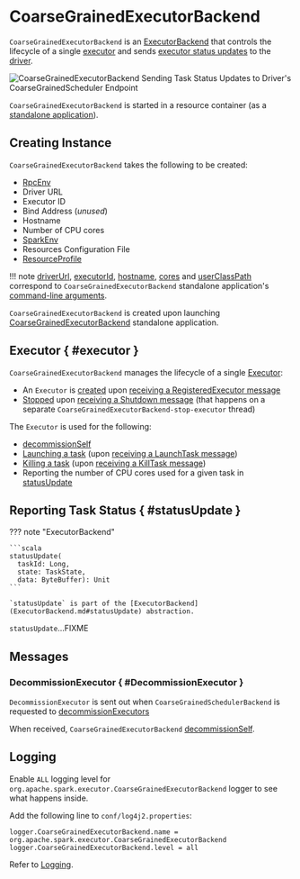 # CoarseGrainedExecutorBackend

`CoarseGrainedExecutorBackend` is an [ExecutorBackend](ExecutorBackend.md) that controls the lifecycle of a single [executor](#executor) and sends [executor status updates](#statusUpdate) to the [driver](#driver).

![CoarseGrainedExecutorBackend Sending Task Status Updates to Driver's CoarseGrainedScheduler Endpoint](../images/executor/CoarseGrainedExecutorBackend-statusUpdate.png)

`CoarseGrainedExecutorBackend` is started in a resource container (as a [standalone application](#main)).

## Creating Instance

`CoarseGrainedExecutorBackend` takes the following to be created:

* <span id="rpcEnv"> [RpcEnv](../rpc/RpcEnv.md)
* <span id="driverUrl"> Driver URL
* <span id="executorId"> Executor ID
* <span id="bindAddress"> Bind Address (_unused_)
* <span id="hostname"> Hostname
* <span id="cores"> Number of CPU cores
* <span id="env"> [SparkEnv](../SparkEnv.md)
* <span id="resourcesFileOpt"> Resources Configuration File
* <span id="resourceProfile"> [ResourceProfile](../stage-level-scheduling/ResourceProfile.md)

!!! note
    [driverUrl](#driverUrl), [executorId](#executorId), [hostname](#hostname), [cores](#cores) and [userClassPath](#userClassPath) correspond to `CoarseGrainedExecutorBackend` standalone application's [command-line arguments](#command-line-arguments).

`CoarseGrainedExecutorBackend` is created upon launching [CoarseGrainedExecutorBackend](#run) standalone application.

## Executor { #executor }

`CoarseGrainedExecutorBackend` manages the lifecycle of a single [Executor](Executor.md):

* An `Executor` is [created](Executor.md#creating-instance) upon [receiving a RegisteredExecutor message](#RegisteredExecutor)
* [Stopped](Executor.md#stop) upon [receiving a Shutdown message](#Shutdown) (that happens on a separate `CoarseGrainedExecutorBackend-stop-executor` thread)

The `Executor` is used for the following:

* [decommissionSelf](#decommissionSelf)
* [Launching a task](Executor.md#launchTask) (upon [receiving a LaunchTask message](#LaunchTask))
* [Killing a task](Executor.md#killTask) (upon [receiving a KillTask message](#KillTask))
* Reporting the number of CPU cores used for a given task in [statusUpdate](#statusUpdate)

## Reporting Task Status { #statusUpdate }

??? note "ExecutorBackend"

    ```scala
    statusUpdate(
      taskId: Long,
      state: TaskState,
      data: ByteBuffer): Unit
    ```

    `statusUpdate` is part of the [ExecutorBackend](ExecutorBackend.md#statusUpdate) abstraction.

`statusUpdate`...FIXME

<!---
`statusUpdate` creates a [StatusUpdate](../scheduler/DriverEndpoint.md#StatusUpdate) (with the input `taskId`, `state`, and `data` together with the <<executorId, executor id>>) and sends it to the <<driver, driver>> (if connected already).

.CoarseGrainedExecutorBackend Sending Task Status Updates to Driver's CoarseGrainedScheduler Endpoint
image::CoarseGrainedExecutorBackend-statusUpdate.png[align="center"]
-->

## Messages

### DecommissionExecutor { #DecommissionExecutor }

`DecommissionExecutor` is sent out when `CoarseGrainedSchedulerBackend` is requested to [decommissionExecutors](../scheduler/CoarseGrainedSchedulerBackend.md#decommissionExecutors)

When received, `CoarseGrainedExecutorBackend` [decommissionSelf](#decommissionSelf).

## Logging

Enable `ALL` logging level for `org.apache.spark.executor.CoarseGrainedExecutorBackend` logger to see what happens inside.

Add the following line to `conf/log4j2.properties`:

```text
logger.CoarseGrainedExecutorBackend.name = org.apache.spark.executor.CoarseGrainedExecutorBackend
logger.CoarseGrainedExecutorBackend.level = all
```

Refer to [Logging](../spark-logging.md).

<!---
## Review Me

CoarseGrainedExecutorBackend is a rpc:RpcEndpoint.md#ThreadSafeRpcEndpoint[ThreadSafeRpcEndpoint] that <<onStart, connects to the driver>> (before accepting <<messages, messages>>) and <<onDisconnected, shuts down when the driver disconnects>>.

When <<run, started>>, CoarseGrainedExecutorBackend <<creating-instance, registers the Executor RPC endpoint>> to communicate with the driver (with [DriverEndpoint](../scheduler/DriverEndpoint.md)).

![CoarseGrainedExecutorBackend Communicates with Driver's CoarseGrainedSchedulerBackend Endpoint](../images/executor/CoarseGrainedExecutorBackend.png)

When <<main, launched>>, CoarseGrainedExecutorBackend immediately connects to the owning scheduler:CoarseGrainedSchedulerBackend.md[CoarseGrainedSchedulerBackend] to inform that it is ready to launch tasks.

[[messages]]
.CoarseGrainedExecutorBackend's RPC Messages
[width="100%",cols="1,2",options="header"]
|===
| Message
| Description

| <<KillTask, KillTask>>
|

| <<LaunchTask, LaunchTask>>
| Forwards launch task requests from the driver to the single managed coarse-grained <<executor, executor>>.

| <<RegisteredExecutor, RegisteredExecutor>>
| Creates the single managed <<executor, Executor>>.

Sent exclusively when `CoarseGrainedSchedulerBackend` scheduler:CoarseGrainedSchedulerBackend.md#RegisterExecutor[receives `RegisterExecutor`].

| <<RegisterExecutorFailed, RegisterExecutorFailed>>
|

| <<StopExecutor, StopExecutor>>
|

| <<Shutdown, Shutdown>>
|

|===

== [[LaunchTask]] Forwarding Launch Task Request to Executor (from Driver) -- `LaunchTask` Message Handler

[source, scala]
----
LaunchTask(data: SerializableBuffer) extends CoarseGrainedClusterMessage
----

NOTE: CoarseGrainedExecutorBackend acts as a proxy between the driver and the managed single <<executor, executor>> and merely re-packages `LaunchTask` payload (as serialized `data`) to pass it along for execution.

`LaunchTask` first [decodes `TaskDescription` from `data`](../scheduler/TaskDescription.md#decode). You should see the following INFO message in the logs:

```
INFO CoarseGrainedExecutorBackend: Got assigned task [id]
```

`LaunchTask` then executor:Executor.md#launchTask[launches the task on the executor] (passing itself as the owning executor:ExecutorBackend.md[] and decoded [TaskDescription](../scheduler/TaskDescription.md)).

If <<executor, executor>> is not available, `LaunchTask` <<exitExecutor, terminates CoarseGrainedExecutorBackend>> with the error code `1` and `ExecutorLossReason` with the following message:

```text
Received LaunchTask command but executor was null
```

NOTE: `LaunchTask` is sent when `CoarseGrainedSchedulerBackend` is requested to [launch tasks](../scheduler/DriverEndpoint.md#launchTasks) (one `LaunchTask` per task).

== [[driverURL]] Driver's URL

The driver's URL is of the format `spark://[RpcEndpoint name]@[hostname]:[port]`, e.g. `spark://CoarseGrainedScheduler@192.168.1.6:64859`.

== [[main]] Launching CoarseGrainedExecutorBackend Standalone Application (in Resource Container)

CoarseGrainedExecutorBackend is a standalone application (i.e. comes with main entry method) that parses <<command-line-arguments, command-line arguments>> and <<run, runs CoarseGrainedExecutorBackend's Executor RPC endpoint>> to communicate with the driver.

[[command-line-arguments]]
.CoarseGrainedExecutorBackend Command-Line Arguments
[cols="1,^1,2",options="header",width="100%"]
|===
| Argument
| Required?
| Description

| [[driver-url]] `--driver-url`
| yes
| Driver's URL. See <<driverURL, driver's URL>>

| [[executor-id]] `--executor-id`
| yes
| Executor id

| [[hostname]] `--hostname`
| yes
| Host name

| [[cores]] `--cores`
| yes
| Number of cores (that must be greater than `0`).

| [[app-id]] `--app-id`
| yes
| Application id

| [[worker-url]] `--worker-url`
| no
| Worker's URL, e.g. `spark://Worker@192.168.1.6:64557`

NOTE: `--worker-url` is only used in spark-standalone-StandaloneSchedulerBackend.md[Spark Standalone] to enforce fate-sharing with the worker.

| [[user-class-path]] `--user-class-path`
| no
| User-defined class path entry which can be an URL or path to a resource (often a jar file) to be added to CLASSPATH; can be specified multiple times.

|===

When executed with unrecognized command-line arguments or required arguments are missing, main shows the usage help and exits (with exit status `1`).

[source]
----
$ ./bin/spark-class org.apache.spark.executor.CoarseGrainedExecutorBackend

Usage: CoarseGrainedExecutorBackend [options]

 Options are:
   --driver-url <driverUrl>
   --executor-id <executorId>
   --hostname <hostname>
   --cores <cores>
   --app-id <appid>
   --worker-url <workerUrl>
   --user-class-path <url>
----

main is used when:

* (Spark Standalone) StandaloneSchedulerBackend is requested to spark-standalone:StandaloneSchedulerBackend.md#start[start]

* (Spark on YARN) ExecutorRunnable is requested to spark-on-yarn:spark-yarn-ExecutorRunnable.md#run[start] (in a YARN resource container).

* (Spark on Mesos) MesosCoarseGrainedSchedulerBackend is requested to spark-on-mesos:spark-mesos-MesosCoarseGrainedSchedulerBackend.md#createCommand[launch Spark executors]

== [[run]] Starting CoarseGrainedExecutorBackend

[source, scala]
----
run(
  driverUrl: String,
  executorId: String,
  hostname: String,
  cores: Int,
  appId: String,
  workerUrl: Option[String],
  userClassPath: scala.Seq[URL]): Unit
----

When executed, `run` executes `Utils.initDaemon(log)`.

CAUTION: FIXME What does `initDaemon` do?

NOTE: `run` spark-SparkHadoopUtil.md#runAsSparkUser[runs itself with a Hadoop `UserGroupInformation`] (as a thread local variable distributed to child threads for authenticating HDFS and YARN calls).

NOTE: `run` expects a clear `hostname` with no `:` included (for a port perhaps).

[[run-driverPropsFetcher]]
`run` uses executor:Executor.md#spark_executor_port[spark.executor.port] Spark property (or `0` if not set) for the port to rpc:index.md#create[create a `RpcEnv`] called *driverPropsFetcher* (together with the input `hostname` and `clientMode` enabled).

`run` rpc:index.md#setupEndpointRefByURI[resolves `RpcEndpointRef` for the input `driverUrl`] and requests `SparkAppConfig` (by posting a blocking `RetrieveSparkAppConfig`).

IMPORTANT: This is the first moment when CoarseGrainedExecutorBackend initiates communication with the driver available at `driverUrl` through `RpcEnv`.

`run` uses `SparkAppConfig` to get the driver's `sparkProperties` and adds SparkConf.md#spark.app.id[spark.app.id] Spark property with the value of the input `appId`.

`run` rpc:index.md#shutdown[shuts `driverPropsFetcher` RPC Endpoint down].

`run` creates a SparkConf.md[SparkConf] using the Spark properties fetched from the driver, i.e. with the SparkConf.md#isExecutorStartupConf[executor-related Spark settings] if they SparkConf.md#setIfMissing[were missing] and the SparkConf.md#set[rest unconditionally].

If yarn/spark-yarn-settings.md#spark.yarn.credentials.file[spark.yarn.credentials.file] Spark property is defined in `SparkConf`, you should see the following INFO message in the logs:

```
INFO Will periodically update credentials from: [spark.yarn.credentials.file]
```

`run` spark-SparkHadoopUtil.md#startCredentialUpdater[requests the current `SparkHadoopUtil` to start start the credential updater].

NOTE: `run` uses spark-SparkHadoopUtil.md#get[SparkHadoopUtil.get] to access the current `SparkHadoopUtil`.

`run` core:SparkEnv.md#createExecutorEnv[creates `SparkEnv` for executors] (with the input `executorId`, `hostname` and `cores`, and `isLocal` disabled).

IMPORTANT: This is the moment when `SparkEnv` gets created with all the executor services.

`run` rpc:index.md#setupEndpoint[sets up an RPC endpoint] with the name *Executor* and <<creating-instance, CoarseGrainedExecutorBackend>> as the endpoint.

(only in Spark Standalone) If the optional input `workerUrl` was defined, `run` sets up an RPC endpoint with the name *WorkerWatcher* and `WorkerWatcher` RPC endpoint.

[NOTE]
====
The optional input `workerUrl` is defined only when <<worker-url, `--worker-url` command-line argument>> was used to <<main, launch CoarseGrainedExecutorBackend standalone application>>.

`--worker-url` is only used in spark-standalone-StandaloneSchedulerBackend.md[Spark Standalone].
====

``run``'s main thread is blocked until rpc:index.md#awaitTermination[`RpcEnv` terminates] and only the RPC endpoints process RPC messages.

Once `RpcEnv` has terminated, `run` spark-SparkHadoopUtil.md#stopCredentialUpdater[stops the credential updater].

CAUTION: FIXME Think of the place for `Utils.initDaemon`, `Utils.getProcessName` et al.

run is used when CoarseGrainedExecutorBackend standalone application is <<main, launched>>.

== [[onStart]] Registering with Driver -- `onStart` Method

[source, scala]
----
onStart(): Unit
----

NOTE: `onStart` is part of rpc:RpcEndpoint.md#onStart[RpcEndpoint contract] that is executed before a RPC endpoint starts accepting messages.

When executed, you should see the following INFO message in the logs:

```
INFO CoarseGrainedExecutorBackend: Connecting to driver: [driverUrl]
```

NOTE: <<driverUrl, driverUrl>> is given when <<creating-instance, CoarseGrainedExecutorBackend is created>>.

`onStart` then rpc:index.md#asyncSetupEndpointRefByURI[takes the `RpcEndpointRef` of the driver asynchronously] and initializes the internal <<driver, driver>> property. `onStart` sends a blocking scheduler:CoarseGrainedSchedulerBackend.md#RegisterExecutor[RegisterExecutor] message immediately (with <<executorId, executorId>>, rpc:RpcEndpointRef.md[RpcEndpointRef] to itself, <<hostname, hostname>>, <<cores, cores>> and <<extractLogUrls, log URLs>>).

In case of failures, `onStart` <<exitExecutor, terminates CoarseGrainedExecutorBackend>> with the error code `1` and the reason (and no notification to the driver):

```
Cannot register with driver: [driverUrl]
```

== [[RegisteredExecutor]] Creating Single Managed Executor -- `RegisteredExecutor` Message Handler

[source, scala]
----
RegisteredExecutor
extends CoarseGrainedClusterMessage with RegisterExecutorResponse
----

When `RegisteredExecutor` is received, you should see the following INFO in the logs:

```
INFO CoarseGrainedExecutorBackend: Successfully registered with driver
```

CoarseGrainedExecutorBackend executor:Executor.md#creating-instance[creates a `Executor`] (with `isLocal` disabled) that becomes the single managed <<executor, Executor>>.

NOTE: CoarseGrainedExecutorBackend uses `executorId`, `hostname`, `env`, `userClassPath` to create the `Executor` that are specified when CoarseGrainedExecutorBackend <<creating-instance, is created>>.

If creating the `Executor` fails with a non-fatal exception, `RegisteredExecutor` <<exitExecutor, terminates CoarseGrainedExecutorBackend>> with the reason:

```text
Unable to create executor due to [message]
```

NOTE: `RegisteredExecutor` is sent when `CoarseGrainedSchedulerBackend` RPC Endpoint [receives a `RegisterExecutor`](../scheduler/DriverEndpoint.md#RegisterExecutor) (that is sent right before `CoarseGrainedExecutorBackend` RPC Endpoint <<onStart, starts accepting messages>> which happens when `CoarseGrainedExecutorBackend` <<run, is started>>).

== [[RegisterExecutorFailed]] RegisterExecutorFailed

[source, scala]
----
RegisterExecutorFailed(message)
----

When a `RegisterExecutorFailed` message arrives, the following ERROR is printed out to the logs:

```
ERROR CoarseGrainedExecutorBackend: Slave registration failed: [message]
```

CoarseGrainedExecutorBackend then exits with the exit code `1`.

== [[KillTask]] Killing Tasks -- `KillTask` Message Handler

`KillTask(taskId, _, interruptThread)` message kills a task (calls `Executor.killTask`).

If an executor has not been initialized yet (FIXME: why?), the following ERROR message is printed out to the logs and CoarseGrainedExecutorBackend exits:

```
ERROR Received KillTask command but executor was null
```

== [[StopExecutor]] StopExecutor Handler

[source, scala]
----
case object StopExecutor
extends CoarseGrainedClusterMessage
----

When `StopExecutor` is received, the handler turns <<stopping, stopping>> internal flag on. You should see the following INFO message in the logs:

```
INFO CoarseGrainedExecutorBackend: Driver commanded a shutdown
```

In the end, the handler sends a <<Shutdown, Shutdown>> message to itself.

`StopExecutor` message is sent when `CoarseGrainedSchedulerBackend` RPC Endpoint (aka `DriverEndpoint`) processes [StopExecutors](../scheduler/DriverEndpoint.md#StopExecutors) or [RemoveExecutor](../scheduler/DriverEndpoint.md#RemoveExecutor) messages.

== [[Shutdown]] Shutdown Handler

[source, scala]
----
case object Shutdown
extends CoarseGrainedClusterMessage
----

`Shutdown` turns <<stopping, stopping>> internal flag on and starts the `CoarseGrainedExecutorBackend-stop-executor` thread that executor:Executor.md#stop[stops the owned `Executor`] (using <<executor, executor>> reference).

NOTE: `Shutdown` message is sent exclusively when <<StopExecutor, CoarseGrainedExecutorBackend receives `StopExecutor`>>.

== [[exitExecutor]] Terminating CoarseGrainedExecutorBackend (and Notifying Driver with RemoveExecutor) -- `exitExecutor` Method

[source, scala]
----
exitExecutor(
  code: Int,
  reason: String,
  throwable: Throwable = null,
  notifyDriver: Boolean = true): Unit
----

When `exitExecutor` is executed, you should see the following ERROR message in the logs (followed by `throwable` if available):

```text
Executor self-exiting due to : [reason]
```

If `notifyDriver` is enabled (it is by default) `exitExecutor` informs the <<driver, driver>> that the executor should be removed (by sending a [blocking `RemoveExecutor` message](../scheduler/DriverEndpoint.md#RemoveExecutor) with <<executorId, executor id>> and a `ExecutorLossReason` with the input `reason`).

You may see the following WARN message in the logs when the notification fails.

```text
Unable to notify the driver due to [message]
```

In the end, `exitExecutor` terminates the CoarseGrainedExecutorBackend JVM process with the status `code`.

NOTE: `exitExecutor` uses Java's https://docs.oracle.com/javase/8/docs/api/java/lang/System.html#exit-int-[System.exit] and initiates JVM's shutdown sequence (and executing all registered shutdown hooks).

[NOTE]
====
`exitExecutor` is used when:

* CoarseGrainedExecutorBackend fails to <<onStart, associate with the driver>>, <<RegisteredExecutor, create a managed executor>> or <<RegisterExecutorFailed, register with the driver>>

* no <<executor, executor>> has been created before <<LaunchTask, launch>> or <<KillTask, kill>> task requests

* <<onDisconnected, driver has disconnected>>.
====

== [[onDisconnected]] `onDisconnected` Callback

CAUTION: FIXME

== [[start]] `start` Method

CAUTION: FIXME

== [[stop]] `stop` Method

CAUTION: FIXME

== [[requestTotalExecutors]] `requestTotalExecutors`

CAUTION: FIXME

== [[extractLogUrls]] Extracting Log URLs -- `extractLogUrls` Method

CAUTION: FIXME

== [[internal-properties]] Internal Properties

=== [[ser]] SerializerInstance

serializer:SerializerInstance.md[SerializerInstance]

Initialized when <<creating-instance, CoarseGrainedExecutorBackend is created>>.

NOTE: CoarseGrainedExecutorBackend uses the input `env` to core:SparkEnv.md#closureSerializer[access `closureSerializer`].

=== [[stopping]] stopping Flag

Enabled when CoarseGrainedExecutorBackend gets notified to <<StopExecutor, stop itself>> or <<Shutdown, shut down the managed executor>>.

Default: `false`

Used when CoarseGrainedExecutorBackend RPC Endpoint gets notified that <<onDisconnected, a remote RPC endpoint disconnected>>.

=== [[executor]] Executor

Single managed coarse-grained executor:Executor.md#coarse-grained-executor[Executor] managed exclusively by the CoarseGrainedExecutorBackend to forward <<LaunchTask, launch>> and <<KillTask, kill>> task requests to from the driver.

Initialized after CoarseGrainedExecutorBackend <<RegisteredExecutor, has registered with `CoarseGrainedSchedulerBackend`>> and stopped when CoarseGrainedExecutorBackend gets requested to <<Shutdown, shut down>>.
-->
